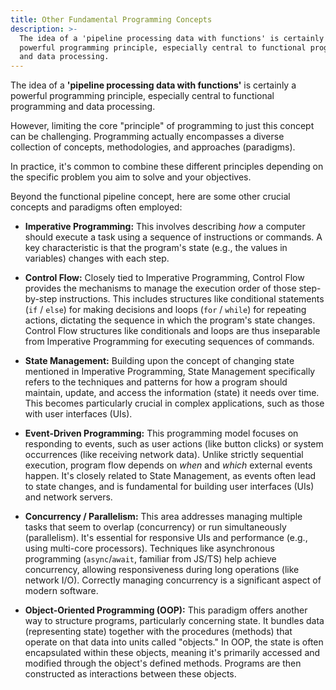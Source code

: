 ```yaml
---
title: Other Fundamental Programming Concepts
description: >-
  The idea of a 'pipeline processing data with functions' is certainly a
  powerful programming principle, especially central to functional programming
  and data processing.
---
```

The idea of a **'pipeline processing data with functions'** is certainly a powerful programming principle, especially central to functional programming and data processing.

However, limiting the core "principle" of programming to just this concept can be challenging. Programming actually encompasses a diverse collection of concepts, methodologies, and approaches (paradigms).

In practice, it's common to combine these different principles depending on the specific problem you aim to solve and your objectives.

Beyond the functional pipeline concept, here are some other crucial concepts and paradigms often employed:

-   **Imperative Programming:** This involves describing _how_ a computer should execute a task using a sequence of instructions or commands. A key characteristic is that the program's state (e.g., the values in variables) changes with each step.
    
-   **Control Flow:** Closely tied to Imperative Programming, Control Flow provides the mechanisms to manage the execution order of those step-by-step instructions. This includes structures like conditional statements (`if` / `else`) for making decisions and loops (`for` / `while`) for repeating actions, dictating the sequence in which the program's state changes. Control Flow structures like conditionals and loops are thus inseparable from Imperative Programming for executing sequences of commands.
    
-   **State Management:** Building upon the concept of changing state mentioned in Imperative Programming, State Management specifically refers to the techniques and patterns for how a program should maintain, update, and access the information (state) it needs over time. This becomes particularly crucial in complex applications, such as those with user interfaces (UIs).
    
-   **Event-Driven Programming:** This programming model focuses on responding to events, such as user actions (like button clicks) or system occurrences (like receiving network data). Unlike strictly sequential execution, program flow depends on _when_ and _which_ external events happen. It's closely related to State Management, as events often lead to state changes, and is fundamental for building user interfaces (UIs) and network servers.
    
-   **Concurrency / Parallelism:** This area addresses managing multiple tasks that seem to overlap (concurrency) or run simultaneously (parallelism). It's essential for responsive UIs and performance (e.g., using multi-core processors). Techniques like asynchronous programming (`async`/`await`, familiar from JS/TS) help achieve concurrency, allowing responsiveness during long operations (like network I/O). Correctly managing concurrency is a significant aspect of modern software.
    
-   **Object-Oriented Programming (OOP):** This paradigm offers another way to structure programs, particularly concerning state. It bundles data (representing state) together with the procedures (methods) that operate on that data into units called "objects." In OOP, the state is often encapsulated within these objects, meaning it's primarily accessed and modified through the object's defined methods. Programs are then constructed as interactions between these objects.
